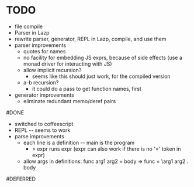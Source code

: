 # TODO
* file compile
* Parser in Lazp
* rewrite parser, generator, REPL in Lazp, compile, and use them
* parser improvements
   * quotes for names
   * no facility for embedding JS exprs, because of side effects (use a monad driver for interacting with JS)
   * allow implicit recursion?
      * seems like this should just work, for the compiled version
   * a-b recursion?
      * it could do a pass to get function names, first
* generator improvements
   * eliminate redundant memo/deref pairs

#DONE
* switched to coffeescript
* REPL -- seems to work
* parse improvements
   * each line is a definition -- main is the program
      * = expr runs expr (expr can also work if there is no '=' token in expr)
   * allow args in definitions: func arg1 arg2 = body => func = \arg1 arg2 . body

#DEFERRED
